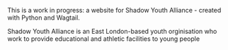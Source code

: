 This is a work in progress: a website for Shadow Youth Alliance - created with Python and Wagtail.

Shadow Youth Alliance is an East London-based youth orginisation who work to provide educational and athletic facilities to young people
